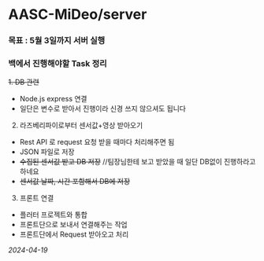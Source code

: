 # AASC-MiDeo/server

### 목표 : 5월 3일까지 서버 실행

### 백에서 진행해야할 Task 정리
  ~~1. DB 관련~~
  - Node.js express 연결
  - 일단은 변수로 받아서 진행이라 신경 쓰지 않으셔도 됩니다

  2. 라즈베리파이로부터 센서값+영상 받아오기
  - Rest API 로 request 요청 받을 때마다 처리해주면 됨
  - JSON 파일로 저장 
  - ~~수집된 센서값 받고 DB 저장~~ //팀장님한테 보고 받았을 때 일단 DB없이 진행하라고 하네요 
  - ~~센서값 날짜, 시간 포함해서 DB에 저장~~
  
  3. 프론트 연결
  - 플러터 프로젝트와 통합 
  - 프론트단으로 보내서 연결해주는 작업 
  - 프론트단에서 Request 받아오고 처리

*2024-04-19*
